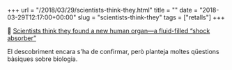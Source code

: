 +++
url = "/2018/03/29/scientists-think-they.html"
title = ""
date = "2018-03-29T12:17:00+00:00"
slug = "scientists-think-they"
tags = ["retalls"]
+++

📎 [Scientists think they found a new human organ—a fluid-filled “shock absorber”](https://arstechnica.com/science/2018/03/scientist-think-they-found-a-new-human-organ-a-fluid-filled-shock-absorber/)

El descobriment encara s'ha de confirmar, però planteja moltes qüestions bàsiques sobre biologia.

